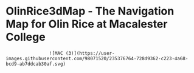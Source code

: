 # OlinRice3dMap - The Navigation Map for Olin Rice at Macalester College

                    ![MAC (3)](https://user-images.githubusercontent.com/98071520/235376764-728d9362-c223-4a68-bcd9-ab7ddcab30af.svg)

